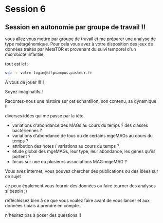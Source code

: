 # Session 6

## Session en autonomie par groupe de travail !!

vous allez vous mettre par groupe de travail et me préparer une analyse de type métagénomique. Pour cela vous avez à votre disposition des jeux de données traités par MetaTOR et provenant du suivi temporel d'un microbiote infantile.

tout est ici : 

```sh
scp -r votre login@sftpcampus.pasteur.fr
```

A vous de jouer !!!!!

Soyez imaginatifs !

Racontez-nous une histoire sur cet échantillon, son contenu, sa dynamique !!

diverses idées qui me passe par la tête.

- variations d'abondance des MAGs au cours du temps ? des classes bactériennes ?
- variations d'abondance de tous ou de certains mgeMAGs au cours du temps ?
- attribution des hotes / variations au cours du temps ?
- étude global des mgeMAGs, leur type, leur abondance, les gènes qu'ils portent ?
- focus sur une ou plusieurs associations MAG-mgeMAG ?


Vous avez internet, vous pouvez chercher des publications ou des idées sur ce sujet

Je peux également vous fournir des données ou faire tourner des analyses si besoin ;)

réfléchissez bien à ce que vous voulez faire avant de vous lancer et aux données / biais à prendre en compte... 

n'hésitez pas à poser des questions !!
